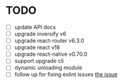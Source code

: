 # TODO
- [ ] update API docs
- [ ] upgrade inversify v6
- [ ] upgrade react-router v6.3.0
- [ ] upgrade react v18
- [ ] upgrade react-native v0.70.0
- [ ] support upgrade cli 
- [ ] dynamic unloading module
- [ ] follow up for fixing eslint issues [the issue](https://github.com/typescript-eslint/typescript-eslint/issues/5468)

